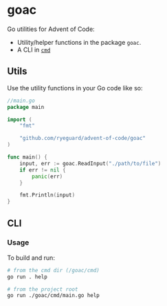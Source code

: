 # goac

Go utilities for Advent of Code:

- Utility/helper functions in the package `goac`.
- A CLI in [`cmd`](./cmd/)

## Utils

Use the utility functions in your Go code like so:

```go
//main.go
package main

import (
    "fmt"

    "github.com/ryeguard/advent-of-code/goac"
)

func main() {
    input, err := goac.ReadInput("./path/to/file")
    if err != nil {
        panic(err)
    }

    fmt.Println(input)
}
```

## CLI

### Usage

To build and run:

```bash
# from the cmd dir (/goac/cmd)
go run . help

# from the project root
go run ./goac/cmd/main.go help
```
